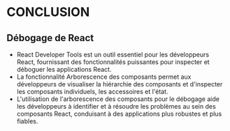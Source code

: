 # CONCLUSION

## Débogage de React


* React Developer Tools est un outil essentiel pour les développeurs React, fournissant des fonctionnalités puissantes pour inspecter et déboguer les applications React.
* La fonctionnalité Arborescence des composants permet aux développeurs de visualiser la hiérarchie des composants et d'inspecter les composants individuels, les accessoires et l'état.
* L'utilisation de l'arborescence des composants pour le débogage aide les développeurs à identifier et à résoudre les problèmes au sein des composants React, conduisant à des applications plus robustes et plus fiables.
